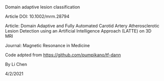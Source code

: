 Domain adaptive lesion classification

Article DOI: 10.1002/mrm.28794

Article: Domain Adaptive and Fully Automated Carotid Artery Atherosclerotic Lesion Detection using an Artificial Intelligence Approach (LATTE) on 3D MRI

Journal: Magnetic Resonance in Medicine

Code adpted from https://github.com/pumpikano/tf-dann

By Li Chen

4/2/2021
